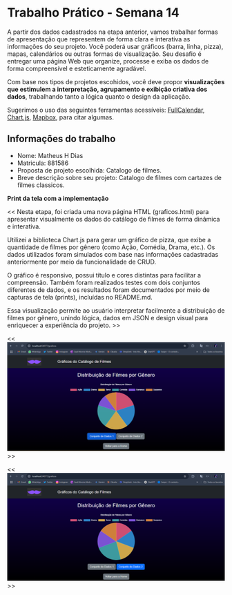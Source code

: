 
# Trabalho Prático - Semana 14

A partir dos dados cadastrados na etapa anterior, vamos trabalhar formas de apresentação que representem de forma clara e interativa as informações do seu projeto. Você poderá usar gráficos (barra, linha, pizza), mapas, calendários ou outras formas de visualização. Seu desafio é entregar uma página Web que organize, processe e exiba os dados de forma compreensível e esteticamente agradável.

Com base nos tipos de projetos escohidos, você deve propor **visualizações que estimulem a interpretação, agrupamento e exibição criativa dos dados**, trabalhando tanto a lógica quanto o design da aplicação.

Sugerimos o uso das seguintes ferramentas acessíveis: [FullCalendar](https://fullcalendar.io/), [Chart.js](https://www.chartjs.org/), [Mapbox](https://docs.mapbox.com/api/), para citar algumas.

## Informações do trabalho

- Nome: Matheus H Dias
- Matricula: 881586
- Proposta de projeto escolhida: Catalogo de filmes.
- Breve descrição sobre seu projeto: Catalogo de filmes com cartazes de filmes classicos.

**Print da tela com a implementação**

<< Nesta etapa, foi criada uma nova página HTML (graficos.html) para apresentar visualmente os dados do catálogo de filmes de forma dinâmica e interativa.

Utilizei a biblioteca Chart.js para gerar um gráfico de pizza, que exibe a quantidade de filmes por gênero (como Ação, Comédia, Drama, etc.). Os dados utilizados foram simulados com base nas informações cadastradas anteriormente por meio da funcionalidade de CRUD.

O gráfico é responsivo, possui título e cores distintas para facilitar a compreensão. Também foram realizados testes com dois conjuntos diferentes de dados, e os resultados foram documentados por meio de capturas de tela (prints), incluídas no README.md.

Essa visualização permite ao usuário interpretar facilmente a distribuição de filmes por gênero, unindo lógica, dados em JSON e design visual para enriquecer a experiência do projeto. >>

<< ![alt text](Screenshot_7.png) >>

<< ![alt text](Screenshot_8.png) >>
